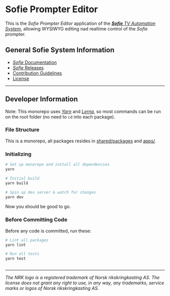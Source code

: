 # Sofie Prompter Editor

This is the _Sofie Prompter Editor_ application of the [_**Sofie** TV Automation System_](https://github.com/nrkno/Sofie-TV-automation/), allowing WYSIWYG editing nad realtime control of the _Sofie_ prompter.

## General Sofie System Information
* [_Sofie_ Documentation](https://nrkno.github.io/sofie-core/)
* [_Sofie_ Releases](https://nrkno.github.io/sofie-core/releases)
* [Contribution Guidelines](CONTRIBUTING.md)
* [License](LICENSE)

---
## Developer Information

Note: This monorepo uses [_Yarn_](https://yarnpkg.com) and [_Lerna_](https://github.com/lerna/lerna), so most commands can be run on the root folder (no need to `cd` into each package).

### File Structure

This is a monorepo, all packages resides in [shared/packages](shared/packages) and [apps/](apps/).


### Initializing

```bash
# Set up monorepo and install all dependencies
yarn

# Initial build
yarn build

# Spin up dev server & watch for changes
yarn dev

```

Now you should be good to go.

### Before Committing Code

Before any code is committed, run these:

```bash
# Lint all packages
yarn lint

# Run all tests
yarn test
```

```

```
---

_The NRK logo is a registered trademark of Norsk rikskringkasting AS. The license does not grant any right to use, in any way, any trademarks, service marks or logos of Norsk rikskringkasting AS._
